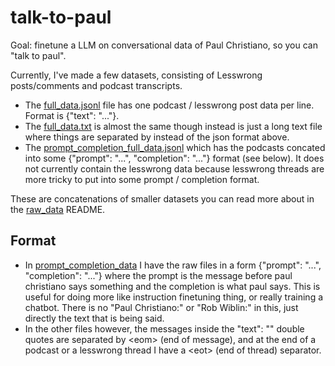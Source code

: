 # talk-to-paul

Goal: finetune a LLM on conversational data of Paul Christiano, so you can "talk to paul".

Currently, I've made a few datasets, consisting of Lesswrong posts/comments and podcast transcripts.
* The [full_data.jsonl](./full_data.jsonl) file has one podcast / lesswrong post data per line. Format is {"text": "..."}.
* The [full_data.txt](./full_data.txt) is almost the same though instead is just a long text file where things are separated by <eop> instead of the json format above.
* The [prompt_completion_full_data.jsonl](./prompt_completion_full_data.jsonl) which has the podcasts concated into some  {"prompt": "...", "completion": "..."} format (see below). It does not currently contain the lesswrong data because lesswrong threads are more tricky to put into some prompt / completion format.

These are concatenations of smaller datasets you can read more about in the [raw_data](./raw_data) README.

## Format

* In [prompt_completion_data](./prompt_completion_data) I have the raw files in a form {"prompt": "...", "completion": "..."} where the prompt is the message before paul christiano says something and the completion is what paul says. This is useful for doing more like instruction finetuning thing, or really training a chatbot. There is no "Paul Christiano:" or "Rob Wiblin:" in this, just directly the text that is being said.
* In the other files however, the messages inside the "text": "" double quotes are separated by \<eom\> (end of message), and at the end of a podcast or a lesswrong thread I have a \<eot\> (end of thread) separator.
